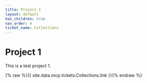```yaml
---
title: Project 1
layout: default
has_children: true
nav_order: 4
ticket_name: Collections
---
```


# Project 1

This is a test project 1.

{% raw %}{{ site.data.mcp.tickets.Collections.link }}{% endraw %}


<!-- <ul>
{% for ticket in site.data.mcp.tickets %}
{% assign org = org_hash[1] %}
  <li>
    <a href="https://github.com/{{ org.username }}">
      {{ org.name }}
    </a>
    ({{ org.members | size }} members)
  </li>
{% endfor %}
</ul> -->
